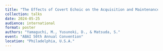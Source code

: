```yaml
---
title: "The Effects of Covert Echoic on the Acquisition and Maintenance of Tact in Foreign Language"
collection: talks
date: 2024-05-25
audience: international
format: poster
authors: "Yamaguchi, M., Yusunoki, D., & Matsuda, S."
event: "ABAI 50th Annual Convention"
location: "Philadelphia, U.S.A."
---
```

